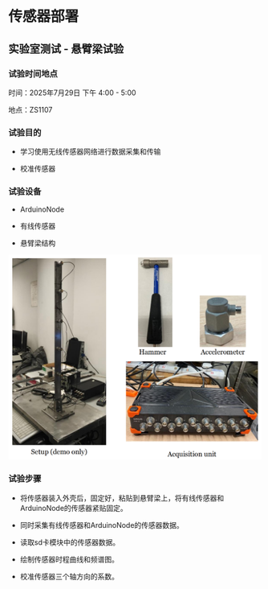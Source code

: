 # 传感器部署

## 实验室测试 - 悬臂梁试验

### 试验时间地点

时间：2025年7月29日 下午 4:00 - 5:00

地点：ZS1107

### 试验目的

- 学习使用无线传感器网络进行数据采集和传输

- 校准传感器

### 试验设备

- ArduinoNode

- 有线传感器

- 悬臂梁结构

![](setup.png)

### 试验步骤

- 将传感器装入外壳后，固定好，粘贴到悬臂梁上，将有线传感器和ArduinoNode的传感器紧贴固定。

- 同时采集有线传感器和ArduinoNode的传感器数据。

- 读取sd卡模块中的传感器数据。

- 绘制传感器时程曲线和频谱图。

- 校准传感器三个轴方向的系数。